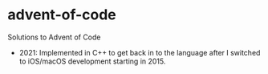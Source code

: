 # advent-of-code
Solutions to Advent of Code

- 2021: Implemented in C++ to get back in to the language after I switched to iOS/macOS development starting in 2015.
